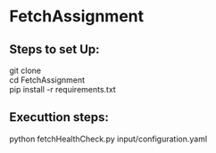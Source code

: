 # FetchAssignment

## Steps to set Up:

git clone <repository-url>  <br />
cd FetchAssignment <br />
pip install -r requirements.txt <br />

## Executtion steps:

python fetchHealthCheck.py input/configuration.yaml
